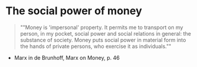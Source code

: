 # The social power of money

> ""Money is 'impersonal' property. It permits me to transport on my person, in my pocket, social power and social relations in general: the substance of society. Money puts social power in material form into the hands of private persons, who exercise it as individuals."" 

- Marx in de Brunhoff, Marx on Money, p. 46